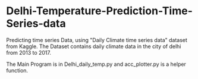 # Delhi-Temperature-Prediction-Time-Series-data
Predicting time series Data, using "Daily Climate time series data" dataset from Kaggle.
The Dataset contains daily climate data in the city of delhi from 2013 to 2017.

The Main Program is in Delhi_daily_temp.py and acc_plotter.py is a helper function.
